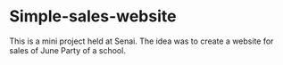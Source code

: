 # Simple-sales-website
This is a mini project held at Senai. The idea was to create a website for sales of June Party of a school.
